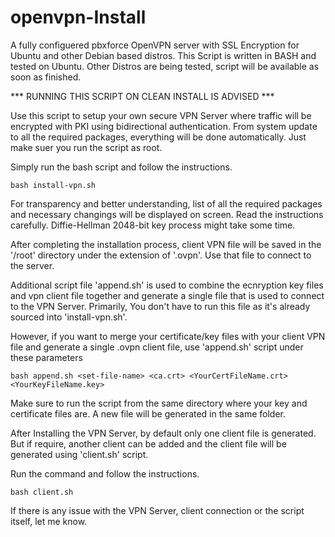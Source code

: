 # openvpn-Install
A fully configuered pbxforce OpenVPN server with SSL Encryption for Ubuntu and other Debian based distros.
This Script is written in BASH and tested on Ubuntu. Other Distros are being tested, script will be available as soon as finished.

*** RUNNING THIS SCRIPT ON CLEAN INSTALL IS ADVISED ***

Use this script to setup your own secure VPN Server where traffic will be encrypted with PKI using bidirectional authentication. From system update to all the required packages, everything will be done automatically. Just make suer you run the script as root.

Simply run the bash script and follow the instructions.

    bash install-vpn.sh

For transparency and better understanding, list of all the required packages and necessary changings will be displayed on screen. Read the instructions carefully.
Diffie-Hellman 2048-bit key process might take some time.

After completing the installation process, client VPN file will be saved in the '/root' directory under the extension of '.ovpn'. Use that file to connect to the server.

Additional script file 'append.sh' is used to combine the ecnryption key files and vpn client file together and generate a single file that is used to connect to the VPN Server. Primarily, You don't have to run this file as it's already sourced into 'install-vpn.sh'.

However, if you want to merge your certificate/key files with your client VPN file and generate a single .ovpn client file, use 'append.sh' script under these parameters
    
    bash append.sh <set-file-name> <ca.crt> <YourCertFileName.crt> <YourKeyFileName.key>

Make sure to run the script from the same directory where your key and certificate files are. A new file will be generated in the same folder.

After Installing the VPN Server, by default only one client file is generated. But if require, another client can be added and the client file will be generated using 'client.sh' script. 

Run the command and follow the instructions.

    bash client.sh
    
If there is any issue with the VPN Server, client connection or the script itself, let me know.
